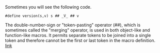 Sometimes you will see the following code.

```
#define version(s,v) s ## _V_ ## v 
```

The double-number-sign or "token-pasting" operator (##), which is sometimes called the "merging" operator, is used in both object-like and function-like macros. It permits separate tokens to be joined into a single token and therefore cannot be the first or last token in the macro definition. [link](https://msdn.microsoft.com/en-us/library/09dwwt6y.aspx)
